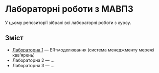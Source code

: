 # Лабораторні роботи з МАВПЗ

У цьому репозиторії зібрані всі лабораторні роботи з курсу.

## Зміст
- [Лабораторна 1](lab1/README.md) — ER-моделювання (система менеджменту мережі кав'ярень)
- Лабораторна 2 — ...
- Лабораторна 3 — ...
